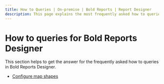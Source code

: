 ```yaml
---
title: How to Queries | On-premise | Bold Reports | Report Designer
description: This page explains the most frequently asked how to queries for the Bold Reports Designer and expected FAQ's.
---
```


# How to queries for Bold Reports Designer

This section helps to get the answer for the frequently asked how to queries in Bold Reports Designer.

* [Configure map shapes](./../how-to/configure-map-shapes/)